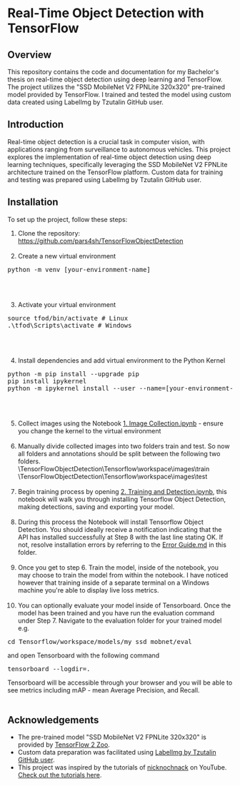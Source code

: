 # Real-Time Object Detection with TensorFlow

## Overview
This repository contains the code and documentation for my Bachelor's thesis on real-time object detection using deep learning and TensorFlow. The project utilizes the "SSD MobileNet V2 FPNLite 320x320" pre-trained model provided by TensorFlow. I trained and tested the model using custom data created using LabelImg by Tzutalin GitHub user.

## Introduction
Real-time object detection is a crucial task in computer vision, with applications ranging from surveillance to autonomous vehicles. This project explores the implementation of real-time object detection using deep learning techniques, specifically leveraging the SSD MobileNet V2 FPNLite architecture trained on the TensorFlow platform. Custom data for training and testing was prepared using LabelImg by Tzutalin GitHub user.

## Installation
To set up the project, follow these steps:
1. Clone the repository: https://github.com/pars4sh/TensorFlowObjectDetection <br/><br/>
2. Create a new virtual environment
<pre>python -m venv [your-environment-name]</pre> <br/><br/>
3. Activate your virtual environment
<pre>
source tfod/bin/activate # Linux
.\tfod\Scripts\activate # Windows 
</pre> <br/><br/>
4. Install dependencies and add virtual environment to the Python Kernel
<pre>
python -m pip install --upgrade pip
pip install ipykernel
python -m ipykernel install --user --name=[your-environment-name]
</pre> <br/><br/>
5. Collect images using the Notebook <a href="https://github.com/pars4sh/TensorFlowObjectDetection/blob/main/1.%20Image%20Collection.ipynb">1. Image Collection.ipynb</a> - ensure you change the kernel to the virtual environment <br/><br/>
7. Manually divide collected images into two folders train and test. So now all folders and annotations should be split between the following two folders. <br/>
\TensorFlowObjectDetection\Tensorflow\workspace\images\train <br/>
\TensorFlowObjectDetection\Tensorflow\workspace\images\test <br/><br/>
8. Begin training process by opening <a href="https://github.com/pars4sh/TensorFlowObjectDetection/blob/main/2.%20Training%20and%20Detection.ipynb">2. Training and Detection.ipynb</a>, this notebook will walk you through installing Tensorflow Object Detection, making detections, saving and exporting your model. <br/><br/>
9. During this process the Notebook will install Tensorflow Object Detection. You should ideally receive a notification indicating that the API has installed successfully at Step 8 with the last line stating OK. 
If not, resolve installation errors by referring to the <a href="https://github.com/pars4sh/TensorFlowObjectDetection/blob/main/Error%20Guide.md">Error Guide.md</a> in this folder. <br/><br/>
10. Once you get to step 6. Train the model, inside of the notebook, you may choose to train the model from within the notebook. I have noticed however that training inside of a separate terminal on a Windows machine you're able to display live loss metrics. <br/><br/>
11. You can optionally evaluate your model inside of Tensorboard. Once the model has been trained and you have run the evaluation command under Step 7. Navigate to the evaluation folder for your trained model e.g.
<pre>cd Tensorflow/workspace/models/my_ssd_mobnet/eval</pre>
and open Tensorboard with the following command
<pre>tensorboard --logdir=.</pre>
Tensorboard will be accessible through your browser and you will be able to see metrics including mAP - mean Average Precision, and Recall. <br/><br/>
## Acknowledgements
- The pre-trained model "SSD MobileNet V2 FPNLite 320x320" is provided by [TensorFlow 2 Zoo](https://github.com/tensorflow/models/blob/master/research/object_detection/g3doc/tf2_detection_zoo.md).
- Custom data preparation was facilitated using [LabelImg by Tzutalin GitHub user](https://github.com/HumanSignal/labelImg).
- This project was inspired by the tutorials of [nicknochnack](https://github.com/nicknochnack) on YouTube. [Check out the tutorials here](https://www.youtube.com/c/nicholasrenotte).
